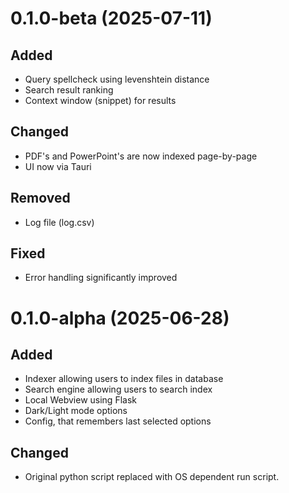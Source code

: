 # 0.1.0-beta (2025-07-11)
## Added
* Query spellcheck using levenshtein distance
* Search result ranking
* Context window (snippet) for results
## Changed
* PDF's and PowerPoint's are now indexed page-by-page
* UI now via Tauri
## Removed
* Log file (log.csv)
## Fixed
* Error handling significantly improved

# 0.1.0-alpha (2025-06-28)
## Added
* Indexer allowing users to index files in database
* Search engine allowing users to search index
* Local Webview using Flask
* Dark/Light mode options
* Config, that remembers last selected options
## Changed
* Original python script replaced with OS dependent run script.